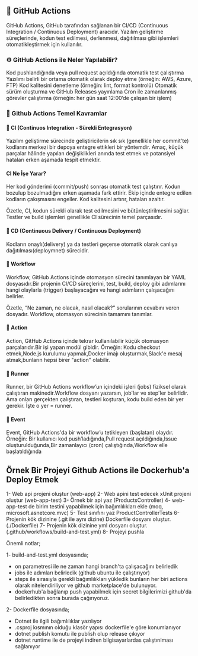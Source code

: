 ## 🚀 GitHub Actions

GitHub Actions, GitHub tarafından sağlanan bir CI/CD (Continuous Integration / Continuous Deployment) aracıdır. Yazılım geliştirme süreçlerinde, kodun test edilmesi, derlenmesi, dağıtılması gibi işlemleri otomatikleştirmek için kullanılır.

### ⚙️ GitHub Actions ile Neler Yapılabilir?

Kod pushlandığında veya pull request açıldığında otomatik test çalıştırma
Yazılımı belirli bir ortama otomatik olarak deploy etme (örneğin: AWS, Azure, FTP)
Kod kalitesini denetleme (örneğin: lint, format kontrolü)
Otomatik sürüm oluşturma ve GitHub Releases yayınlama
Cron ile zamanlanmış görevler çalıştırma (örneğin: her gün saat 12:00’de çalışan bir işlem)

### 🧠 Github Actions Temel Kavramlar

#### 🔁 CI (Continuos Integration - Sürekli Entegrasyon)

Yazılım geliştirme sürecinde geliştiricilerin sık sık (genellikle her commit'te) kodlarını merkezi bir depoya entegre ettikleri bir yöntemdir. Amaç, küçük parçalar hâlinde yapılan değişiklikleri anında test etmek ve potansiyel hataları erken aşamada tespit etmektir.

#### CI Ne İşe Yarar?

Her kod gönderimi (commit/push) sonrası otomatik test çalıştırır.
Kodun bozulup bozulmadığını erken aşamada fark ettirir.
Ekip içinde entegre edilen kodların çakışmasını engeller.
Kod kalitesini artırır, hataları azaltır.

Özetle, CI, kodun sürekli olarak test edilmesini ve bütünleştirilmesini sağlar. Testler ve build işlemleri genellikle CI sürecinin temel parçasıdır.

#### 🚀 CD (Continuous Delivery / Continuous Deployment)

Kodların onaylı(delivery) ya da testleri geçerse otomatik olarak canlıya dağıtılması(deploymnet) sürecidir.

#### 🧾 Workflow

Workflow, GitHub Actions içinde otomasyon sürecini tanımlayan bir YAML dosyasıdır.Bir projenin CI/CD süreçlerini, test, build, deploy gibi adımlarını hangi olaylarla (trigger) başlayacağını ve hangi adımların çalışacağını belirler.

Özetle, “Ne zaman, ne olacak, nasıl olacak?” sorularının cevabını veren dosyadır. Workflow, otomasyon sürecinin tamamını tanımlar.

#### 🧩 Action

Action, GitHub Actions içinde tekrar kullanılabilir küçük otomasyon parçalarıdır.Bir işi yapan modül gibidir. Örneğin: Kodu checkout etmek,Node.js kurulumu yapmak,Docker imajı oluşturmak,Slack'e mesaj atmak,bunların hepsi birer "action" olabilir.

#### 🏃 Runner

Runner, bir GitHub Actions workflow’un içindeki işleri (jobs) fiziksel olarak çalıştıran makinedir.Workflow dosyanı yazarsın, job'lar ve step'ler belirlidir. Ama onları gerçekten çalıştıran, testleri koşturan, kodu build eden bir yer gerekir. İşte o yer = runner.

#### 🔔 Event

Event, GitHub Actions'da bir workflow’u tetikleyen (başlatan) olaydır.
Örneğin: Bir kullanıcı kod push’ladığında,Pull request açıldığında,Issue oluşturulduğunda,Bir zamanlayıcı (cron) çalıştığında,Workflow elle başlatıldığında

## Örnek Bir Projeyi Github Actions ile Dockerhub'a Deploy Etmek

1- Web api projeni oluştur (web-app)
2- Web apini test edecek xUnit projeni oluştur (web-app-test)
3- Örnek bir api yaz (ProductsController)
4- web-app-test de birim testini yapabilmek için bağımlılıkları ekle (moq, microsoft.asnetcore.mvc)
5- Test sınıfını yaz ProductControllerTests
6- Projenin kök dizinine (.git ile aynı dizine) Dockerfile dosyanı oluştur. (./Dockerfile)
7- Projenin kök dizinine yml dosyanı oluştur. (.github/workflows/build-and-test.yml)
8- Projeyi pushla

Önemli notlar;

1- build-and-test.yml dosyasında;

- on parametresi ile ne zaman hangi branch'ta çalışacağını belirledik
- jobs ile adımları belirledik (github ubuntu ile çalıştırıyor)
- steps ile sırasıyla gerekli bağımlılıkları yükledik bunların her biri actions olarak nitelendiriliyor ve github marketplace'de bulunuyor.
- dockerhub'a bağlanıp push yapabilmek için secret bilgilerimizi github'da belirledikten sonra burada çağırıyoruz.

2- Dockerfile dosyasında;

- Dotnet ile ilgili bağımlılıklar yazılıyor
- .csproj kısmının olduğu klasör yapısı dockerfile'e göre konumlanıyor
- dotnet publish komutu ile publish olup release çıkıyor
- dotnet runtime ile de projeyi indiren bilgisayarlardas çalıştırılması sağlanıyor
